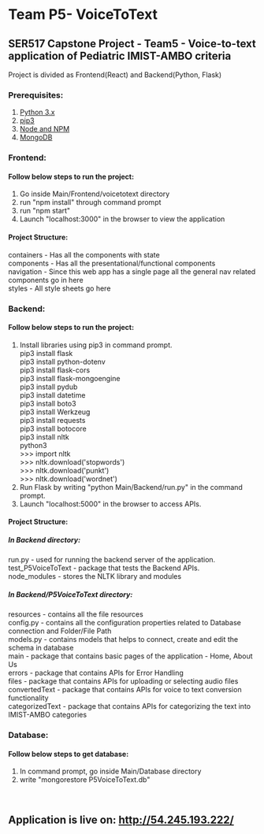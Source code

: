# Team P5- VoiceToText
## SER517 Capstone Project - Team5 - Voice-to-text application of Pediatric IMIST-AMBO criteria 

Project is divided as Frontend(React) and Backend(Python, Flask)

### Prerequisites:
1. <a href="https://realpython.com/installing-python/"> Python 3.x </a> 
2. <a href="https://pip.pypa.io/en/stable/installing/"> pip3 </a>
3. <a href="https://docs.npmjs.com/downloading-and-installing-node-js-and-npm"> Node and NPM </a>
4. <a href="https://docs.mongodb.com/manual/administration/install-community/"> MongoDB </a>

### Frontend: 

#### Follow below steps to run the project:

1. Go inside Main/Frontend/voicetotext directory
2. run "npm install" through command prompt
3. run "npm start"
4. Launch "localhost:3000" in the browser to view the application

#### Project Structure: <br>
containers - Has all the components with state <br>
components - Has all the presentational/functional components <br>
navigation - Since this web app has a single page all the general nav related components go in here <br>
styles - All style sheets go here

### Backend:

#### Follow below steps to run the project:

1. Install libraries using pip3 in command prompt. <br>
   	pip3 install flask <br>
		pip3 install python-dotenv <br>
		pip3 install flask-cors <br>
		pip3 install flask-mongoengine <br>
		pip3 install pydub <br>
		pip3 install datetime <br>
		pip3 install boto3 <br>
		pip3 install Werkzeug <br>
		pip3 install requests <br>
		pip3 install botocore <br>
		pip3 install nltk <br>
		python3 <br>
		>>> import nltk <br>
		>>> nltk.download('stopwords') <br>
		>>> nltk.download('punkt') <br>
		>>> nltk.download('wordnet') <br>
2. Run Flask by writing "python Main/Backend/run.py" in the command prompt.
3. Launch "localhost:5000" in the browser to access APIs.

#### Project Structure: <br>
##### In Backend directory: <br>
run.py - used for running the backend server of the application. <br>
test_P5VoiceToText - package that tests the Backend APIs. <br>
node_modules - stores the NLTK library and modules<br>
##### In Backend/P5VoiceToText directory: <br>
resources - contains all the file resources <br>
config.py - contains all the configuration properties related to Database connection and Folder/File Path <br>
models.py - contains models that helps to connect, create and edit the schema in database <br>
main - package that contains basic pages of the application - Home, About Us <br>
errors - package that contains APIs for Error Handling <br>
files - package that contains APIs for uploading or selecting audio files <br>
convertedText - package that contains APIs for voice to text conversion functionality <br>
categorizedText - package that contains APIs for categorizing the text into IMIST-AMBO categories <br>


### Database:

#### Follow below steps to get database:

1. In command prompt, go inside Main/Database directory
2. write "mongorestore P5VoiceToText.db"

<br>

## Application is live on: http://54.245.193.222/
